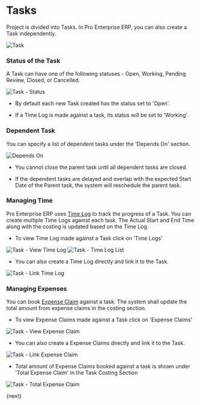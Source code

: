 <!-- add-breadcrumbs -->
# Tasks

Project is divided into Tasks. 
In Pro Enterprise ERP, you can also create a Task independently.

<img class="screenshot" alt="Task" src="/docs/assets/img/project/task.png">

### Status of the Task

A Task can have one of the following statuses - Open, Working, Pending Review, Closed, or Cancelled.

<img class="screenshot" alt="Task - Status" src="/docs/assets/img/project/task_status.png">

* By default each new Task created has the status set to 'Open'.

* If a Time Log is made against a task, its status will be set to 'Working'.

### Dependent Task

You can specify a list of dependent tasks under the 'Depends On' section.

<img class="screenshot" alt="Depends On" src="/docs/assets/img/project/task_depends_on.png">

* You cannot close the parent task until all dependent tasks are closed.

* If the dependent tasks are delayed and overlap with the expected Start Date of the Parent task, the system will reschedule the parent task.

### Managing Time

Pro Enterprise ERP uses [Time Log](/docs/user/manual/en/projects/time-log.html) to track the progress of a Task.
You can create multiple Time Logs against each task.
The Actual Start and End Time along with the costing is updated based on the Time Log.

* To view Time Log made against a Task click on 'Time Logs'

<img class="screenshot" alt="Task - View Time Log" src="/docs/assets/img/project/task_view_time_log.png">

<img class="screenshot" alt="Task - Time Log List" src="/docs/assets/img/project/task_time_log_list.png">

* You can also create a Time Log directly and link it to the Task.

<img class="screenshot" alt="Task - Link Time Log" src="/docs/assets/img/project/task_time_log_link.png">

### Managing Expenses

You can book [Expense Claim](/docs/user/manual/en/human-resources/expense-claim.html) against a task.
The system shall update the total amount from expense claims in the costing section.

* To view Expense Claims made against a Task click on 'Expense Claims'

<img class="screenshot" alt="Task - View Expense Claim" src="/docs/assets/img/project/task_view_expense_claim.png">

* You can also create a Expense Claims directly and link it to the Task.

<img class="screenshot" alt="Task - Link Expense Claim" src="/docs/assets/img/project/task_expense_claim_link.png">

* Total amount of Expense Claims booked against a task is shown under 'Total Expense Claim' in the Task Costing Section

<img class="screenshot" alt="Task - Total Expense Claim" src="/docs/assets/img/project/task_total_expense_claim.png">

{next}
